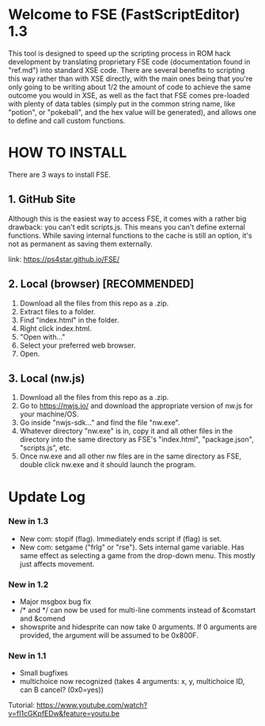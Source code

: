 # Welcome to FSE (FastScriptEditor) 1.3

This tool is designed to speed up the scripting process in ROM hack development by translating proprietary FSE code (documentation found in "ref.md") into standard XSE code.
There are several benefits to scripting this way rather than with XSE directly, with the main ones being that you're only going to be writing about 1/2 the amount of code to achieve the same outcome you would in XSE, as well as the fact that FSE comes pre-loaded with plenty of data tables (simply put in the common string name, like "potion", or "pokeball", and the hex value will be generated), and allows one to define and call custom functions.

# HOW TO INSTALL

There are 3 ways to install FSE.

## 1. GitHub Site

Although this is the easiest way to access FSE, it comes with a rather big drawback: you can't edit scripts.js. This means you can't define external functions. While saving internal functions to the cache is still an option, it's not as permanent as saving them externally.

link: https://ps4star.github.io/FSE/

## 2. Local (browser) \[RECOMMENDED\]

1. Download all the files from this repo as a .zip.
2. Extract files to a folder.
3. Find "index.html" in the folder.
4. Right click index.html.
5. "Open with..."
6. Select your preferred web browser.
7. Open.

## 3. Local (nw.js)

1. Download all the files from this repo as a .zip.
2. Go to https://nwjs.io/ and download the appropriate version of nw.js for your machine/OS.
3. Go inside "nwjs-sdk..." and find the file "nw.exe".
4. Whatever directory "nw.exe" is in, copy it and all other files in the directory into the same directory as FSE's "index.html", "package.json", "scripts.js", etc.
5. Once nw.exe and all other nw files are in the same directory as FSE, double click nw.exe and it should launch the program.

# Update Log

### New in 1.3
- New com: stopif (flag). Immediately ends script if (flag) is set.
- New com: setgame ("frlg" or "rse"). Sets internal game variable. Has same effect as selecting a game from the drop-down menu. This mostly just affects movement.

### New in 1.2
- Major msgbox bug fix
- /* and \*/ can now be used for multi-line comments instead of &comstart and &comend
- showsprite and hidesprite can now take 0 arguments. If 0 arguments are provided, the argument will be assumed to be 0x800F.

### New in 1.1
- Small bugfixes
- multichoice now recognized (takes 4 arguments: x, y, multichoice ID, can B cancel? (0x0=yes))

Tutorial: https://www.youtube.com/watch?v=fI1cGKpfEDw&feature=youtu.be
